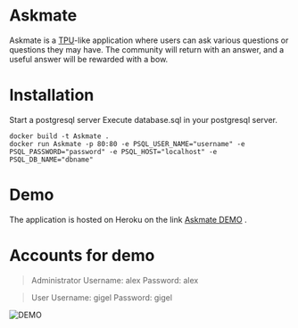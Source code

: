 # Askmate
Askmate is a [TPU](https://www.tpu.ro/)-like application where users can ask various questions or questions they may have. The community will return with an answer, and a useful answer will be rewarded with a bow.

# Installation
Start a postgresql server
Execute database.sql in your postgresql server.
```terminal
docker build -t Askmate .
docker run Askmate -p 80:80 -e PSQL_USER_NAME="username" -e PSQL_PASSWORD="password" -e PSQL_HOST="localhost" -e PSQL_DB_NAME="dbname"
```

# Demo
The application is hosted on Heroku on the link [Askmate DEMO](http://alexana-askmate.herokuapp.com/home) .

# Accounts for demo
>Administrator
>Username: alex
>Password: alex

>User
>Username: gigel
>Password: gigel

![DEMO](https://i.ibb.co/1LrSDdb/askmate.png)
